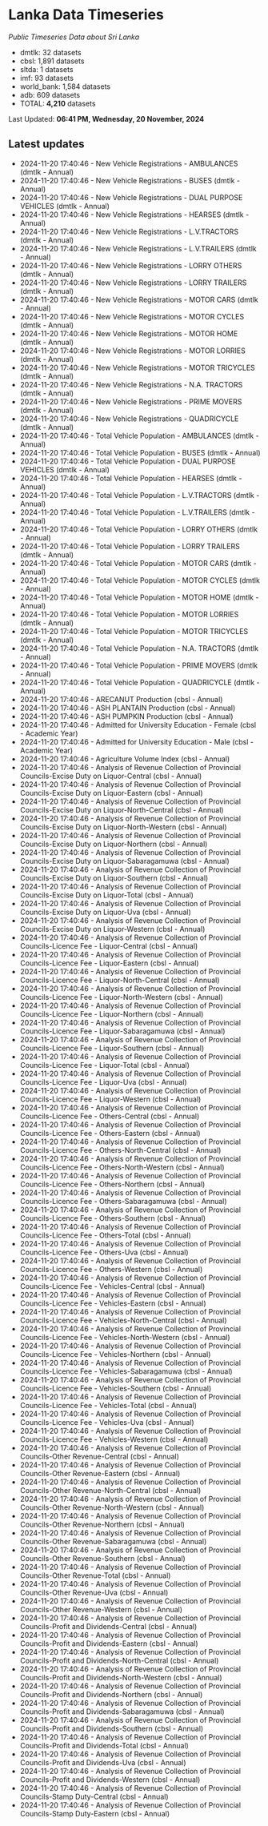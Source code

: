 # Lanka Data Timeseries
*Public Timeseries Data about Sri Lanka*

* dmtlk: 32 datasets
* cbsl: 1,891 datasets
* sltda: 1 datasets
* imf: 93 datasets
* world_bank: 1,584 datasets
* adb: 609 datasets
* TOTAL: **4,210** datasets

Last Updated: **06:41 PM, Wednesday, 20 November, 2024**

## Latest updates

* 2024-11-20 17:40:46 - New Vehicle Registrations - AMBULANCES (dmtlk - Annual)
* 2024-11-20 17:40:46 - New Vehicle Registrations - BUSES (dmtlk - Annual)
* 2024-11-20 17:40:46 - New Vehicle Registrations - DUAL PURPOSE VEHICLES (dmtlk - Annual)
* 2024-11-20 17:40:46 - New Vehicle Registrations - HEARSES (dmtlk - Annual)
* 2024-11-20 17:40:46 - New Vehicle Registrations - L.V.TRACTORS (dmtlk - Annual)
* 2024-11-20 17:40:46 - New Vehicle Registrations - L.V.TRAILERS (dmtlk - Annual)
* 2024-11-20 17:40:46 - New Vehicle Registrations - LORRY OTHERS (dmtlk - Annual)
* 2024-11-20 17:40:46 - New Vehicle Registrations - LORRY TRAILERS (dmtlk - Annual)
* 2024-11-20 17:40:46 - New Vehicle Registrations - MOTOR CARS (dmtlk - Annual)
* 2024-11-20 17:40:46 - New Vehicle Registrations - MOTOR CYCLES (dmtlk - Annual)
* 2024-11-20 17:40:46 - New Vehicle Registrations - MOTOR HOME (dmtlk - Annual)
* 2024-11-20 17:40:46 - New Vehicle Registrations - MOTOR LORRIES (dmtlk - Annual)
* 2024-11-20 17:40:46 - New Vehicle Registrations - MOTOR TRICYCLES (dmtlk - Annual)
* 2024-11-20 17:40:46 - New Vehicle Registrations - N.A. TRACTORS (dmtlk - Annual)
* 2024-11-20 17:40:46 - New Vehicle Registrations - PRIME MOVERS (dmtlk - Annual)
* 2024-11-20 17:40:46 - New Vehicle Registrations - QUADRICYCLE (dmtlk - Annual)
* 2024-11-20 17:40:46 - Total Vehicle Population - AMBULANCES (dmtlk - Annual)
* 2024-11-20 17:40:46 - Total Vehicle Population - BUSES (dmtlk - Annual)
* 2024-11-20 17:40:46 - Total Vehicle Population - DUAL PURPOSE VEHICLES (dmtlk - Annual)
* 2024-11-20 17:40:46 - Total Vehicle Population - HEARSES (dmtlk - Annual)
* 2024-11-20 17:40:46 - Total Vehicle Population - L.V.TRACTORS (dmtlk - Annual)
* 2024-11-20 17:40:46 - Total Vehicle Population - L.V.TRAILERS (dmtlk - Annual)
* 2024-11-20 17:40:46 - Total Vehicle Population - LORRY OTHERS (dmtlk - Annual)
* 2024-11-20 17:40:46 - Total Vehicle Population - LORRY TRAILERS (dmtlk - Annual)
* 2024-11-20 17:40:46 - Total Vehicle Population - MOTOR CARS (dmtlk - Annual)
* 2024-11-20 17:40:46 - Total Vehicle Population - MOTOR CYCLES (dmtlk - Annual)
* 2024-11-20 17:40:46 - Total Vehicle Population - MOTOR HOME (dmtlk - Annual)
* 2024-11-20 17:40:46 - Total Vehicle Population - MOTOR LORRIES (dmtlk - Annual)
* 2024-11-20 17:40:46 - Total Vehicle Population - MOTOR TRICYCLES (dmtlk - Annual)
* 2024-11-20 17:40:46 - Total Vehicle Population - N.A. TRACTORS (dmtlk - Annual)
* 2024-11-20 17:40:46 - Total Vehicle Population - PRIME MOVERS (dmtlk - Annual)
* 2024-11-20 17:40:46 - Total Vehicle Population - QUADRICYCLE (dmtlk - Annual)
* 2024-11-20 17:40:46 - ARECANUT Production (cbsl - Annual)
* 2024-11-20 17:40:46 - ASH PLANTAIN Production (cbsl - Annual)
* 2024-11-20 17:40:46 - ASH PUMPKIN Production (cbsl - Annual)
* 2024-11-20 17:40:46 - Admitted for University Education - Female (cbsl - Academic Year)
* 2024-11-20 17:40:46 - Admitted for University Education - Male (cbsl - Academic Year)
* 2024-11-20 17:40:46 - Agriculture Volume Index (cbsl - Annual)
* 2024-11-20 17:40:46 - Analysis of Revenue Collection of Provincial Councils-Excise Duty on Liquor-Central (cbsl - Annual)
* 2024-11-20 17:40:46 - Analysis of Revenue Collection of Provincial Councils-Excise Duty on Liquor-Eastern (cbsl - Annual)
* 2024-11-20 17:40:46 - Analysis of Revenue Collection of Provincial Councils-Excise Duty on Liquor-North-Central (cbsl - Annual)
* 2024-11-20 17:40:46 - Analysis of Revenue Collection of Provincial Councils-Excise Duty on Liquor-North-Western (cbsl - Annual)
* 2024-11-20 17:40:46 - Analysis of Revenue Collection of Provincial Councils-Excise Duty on Liquor-Northern (cbsl - Annual)
* 2024-11-20 17:40:46 - Analysis of Revenue Collection of Provincial Councils-Excise Duty on Liquor-Sabaragamuwa (cbsl - Annual)
* 2024-11-20 17:40:46 - Analysis of Revenue Collection of Provincial Councils-Excise Duty on Liquor-Southern (cbsl - Annual)
* 2024-11-20 17:40:46 - Analysis of Revenue Collection of Provincial Councils-Excise Duty on Liquor-Total (cbsl - Annual)
* 2024-11-20 17:40:46 - Analysis of Revenue Collection of Provincial Councils-Excise Duty on Liquor-Uva (cbsl - Annual)
* 2024-11-20 17:40:46 - Analysis of Revenue Collection of Provincial Councils-Excise Duty on Liquor-Western (cbsl - Annual)
* 2024-11-20 17:40:46 - Analysis of Revenue Collection of Provincial Councils-Licence Fee - Liquor-Central (cbsl - Annual)
* 2024-11-20 17:40:46 - Analysis of Revenue Collection of Provincial Councils-Licence Fee - Liquor-Eastern (cbsl - Annual)
* 2024-11-20 17:40:46 - Analysis of Revenue Collection of Provincial Councils-Licence Fee - Liquor-North-Central (cbsl - Annual)
* 2024-11-20 17:40:46 - Analysis of Revenue Collection of Provincial Councils-Licence Fee - Liquor-North-Western (cbsl - Annual)
* 2024-11-20 17:40:46 - Analysis of Revenue Collection of Provincial Councils-Licence Fee - Liquor-Northern (cbsl - Annual)
* 2024-11-20 17:40:46 - Analysis of Revenue Collection of Provincial Councils-Licence Fee - Liquor-Sabaragamuwa (cbsl - Annual)
* 2024-11-20 17:40:46 - Analysis of Revenue Collection of Provincial Councils-Licence Fee - Liquor-Southern (cbsl - Annual)
* 2024-11-20 17:40:46 - Analysis of Revenue Collection of Provincial Councils-Licence Fee - Liquor-Total (cbsl - Annual)
* 2024-11-20 17:40:46 - Analysis of Revenue Collection of Provincial Councils-Licence Fee - Liquor-Uva (cbsl - Annual)
* 2024-11-20 17:40:46 - Analysis of Revenue Collection of Provincial Councils-Licence Fee - Liquor-Western (cbsl - Annual)
* 2024-11-20 17:40:46 - Analysis of Revenue Collection of Provincial Councils-Licence Fee - Others-Central (cbsl - Annual)
* 2024-11-20 17:40:46 - Analysis of Revenue Collection of Provincial Councils-Licence Fee - Others-Eastern (cbsl - Annual)
* 2024-11-20 17:40:46 - Analysis of Revenue Collection of Provincial Councils-Licence Fee - Others-North-Central (cbsl - Annual)
* 2024-11-20 17:40:46 - Analysis of Revenue Collection of Provincial Councils-Licence Fee - Others-North-Western (cbsl - Annual)
* 2024-11-20 17:40:46 - Analysis of Revenue Collection of Provincial Councils-Licence Fee - Others-Northern (cbsl - Annual)
* 2024-11-20 17:40:46 - Analysis of Revenue Collection of Provincial Councils-Licence Fee - Others-Sabaragamuwa (cbsl - Annual)
* 2024-11-20 17:40:46 - Analysis of Revenue Collection of Provincial Councils-Licence Fee - Others-Southern (cbsl - Annual)
* 2024-11-20 17:40:46 - Analysis of Revenue Collection of Provincial Councils-Licence Fee - Others-Total (cbsl - Annual)
* 2024-11-20 17:40:46 - Analysis of Revenue Collection of Provincial Councils-Licence Fee - Others-Uva (cbsl - Annual)
* 2024-11-20 17:40:46 - Analysis of Revenue Collection of Provincial Councils-Licence Fee - Others-Western (cbsl - Annual)
* 2024-11-20 17:40:46 - Analysis of Revenue Collection of Provincial Councils-Licence Fee - Vehicles-Central (cbsl - Annual)
* 2024-11-20 17:40:46 - Analysis of Revenue Collection of Provincial Councils-Licence Fee - Vehicles-Eastern (cbsl - Annual)
* 2024-11-20 17:40:46 - Analysis of Revenue Collection of Provincial Councils-Licence Fee - Vehicles-North-Central (cbsl - Annual)
* 2024-11-20 17:40:46 - Analysis of Revenue Collection of Provincial Councils-Licence Fee - Vehicles-North-Western (cbsl - Annual)
* 2024-11-20 17:40:46 - Analysis of Revenue Collection of Provincial Councils-Licence Fee - Vehicles-Northern (cbsl - Annual)
* 2024-11-20 17:40:46 - Analysis of Revenue Collection of Provincial Councils-Licence Fee - Vehicles-Sabaragamuwa (cbsl - Annual)
* 2024-11-20 17:40:46 - Analysis of Revenue Collection of Provincial Councils-Licence Fee - Vehicles-Southern (cbsl - Annual)
* 2024-11-20 17:40:46 - Analysis of Revenue Collection of Provincial Councils-Licence Fee - Vehicles-Total (cbsl - Annual)
* 2024-11-20 17:40:46 - Analysis of Revenue Collection of Provincial Councils-Licence Fee - Vehicles-Uva (cbsl - Annual)
* 2024-11-20 17:40:46 - Analysis of Revenue Collection of Provincial Councils-Licence Fee - Vehicles-Western (cbsl - Annual)
* 2024-11-20 17:40:46 - Analysis of Revenue Collection of Provincial Councils-Other Revenue-Central (cbsl - Annual)
* 2024-11-20 17:40:46 - Analysis of Revenue Collection of Provincial Councils-Other Revenue-Eastern (cbsl - Annual)
* 2024-11-20 17:40:46 - Analysis of Revenue Collection of Provincial Councils-Other Revenue-North-Central (cbsl - Annual)
* 2024-11-20 17:40:46 - Analysis of Revenue Collection of Provincial Councils-Other Revenue-North-Western (cbsl - Annual)
* 2024-11-20 17:40:46 - Analysis of Revenue Collection of Provincial Councils-Other Revenue-Northern (cbsl - Annual)
* 2024-11-20 17:40:46 - Analysis of Revenue Collection of Provincial Councils-Other Revenue-Sabaragamuwa (cbsl - Annual)
* 2024-11-20 17:40:46 - Analysis of Revenue Collection of Provincial Councils-Other Revenue-Southern (cbsl - Annual)
* 2024-11-20 17:40:46 - Analysis of Revenue Collection of Provincial Councils-Other Revenue-Total (cbsl - Annual)
* 2024-11-20 17:40:46 - Analysis of Revenue Collection of Provincial Councils-Other Revenue-Uva (cbsl - Annual)
* 2024-11-20 17:40:46 - Analysis of Revenue Collection of Provincial Councils-Other Revenue-Western (cbsl - Annual)
* 2024-11-20 17:40:46 - Analysis of Revenue Collection of Provincial Councils-Profit and Dividends-Central (cbsl - Annual)
* 2024-11-20 17:40:46 - Analysis of Revenue Collection of Provincial Councils-Profit and Dividends-Eastern (cbsl - Annual)
* 2024-11-20 17:40:46 - Analysis of Revenue Collection of Provincial Councils-Profit and Dividends-North-Central (cbsl - Annual)
* 2024-11-20 17:40:46 - Analysis of Revenue Collection of Provincial Councils-Profit and Dividends-North-Western (cbsl - Annual)
* 2024-11-20 17:40:46 - Analysis of Revenue Collection of Provincial Councils-Profit and Dividends-Northern (cbsl - Annual)
* 2024-11-20 17:40:46 - Analysis of Revenue Collection of Provincial Councils-Profit and Dividends-Sabaragamuwa (cbsl - Annual)
* 2024-11-20 17:40:46 - Analysis of Revenue Collection of Provincial Councils-Profit and Dividends-Southern (cbsl - Annual)
* 2024-11-20 17:40:46 - Analysis of Revenue Collection of Provincial Councils-Profit and Dividends-Total (cbsl - Annual)
* 2024-11-20 17:40:46 - Analysis of Revenue Collection of Provincial Councils-Profit and Dividends-Uva (cbsl - Annual)
* 2024-11-20 17:40:46 - Analysis of Revenue Collection of Provincial Councils-Profit and Dividends-Western (cbsl - Annual)
* 2024-11-20 17:40:46 - Analysis of Revenue Collection of Provincial Councils-Stamp Duty-Central (cbsl - Annual)
* 2024-11-20 17:40:46 - Analysis of Revenue Collection of Provincial Councils-Stamp Duty-Eastern (cbsl - Annual)